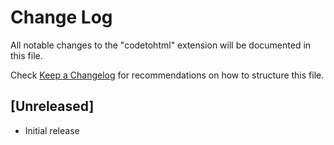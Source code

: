 # Change Log

All notable changes to the "codetohtml" extension will be documented in this file.

Check [Keep a Changelog](http://keepachangelog.com/) for recommendations on how to structure this file.

## [Unreleased]

- Initial release